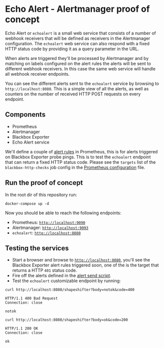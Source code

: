 # Echo Alert - Alertmanager proof of concept

Echo Alert or `echoalert` is a small web service that consists of a number of webhook receivers that will be defined as receivers in the Alertmanager configuration. The `echoalert` web service can also respond with a fixed HTTP status code by providing it as a query parameter in the URL.

When alerts are triggered they'll be processed by Alertmanager and by matching on labels configured on the alert rules the alerts will be sent to different webhook receivers. In this case the same web service will handle all webhook receiver endpoints.

You can see the different alerts sent to the `echoalert` service by browsing to `http://localhost:8080`. This is a simple view of all the alerts, as well as counters on the number of received HTTP POST requests on every endpoint. 

## Components

* Prometheus
* Alertmanager
* Blackbox Exporter
* Echo Alert service

We'll define a couple of [alert rules](prometheus/blackbox-rules.yml) in Prometheus, this is for alerts triggered on Blackbox Exporter probe pings. This is to test the `echoalert` endpoint that can return a fixed HTTP status code. Please see the `targets` list of the `blackbox-http-checks` job config in the [Prometheus configuration](prometheus/prometheus.yml) file.

## Run the proof of concept

In the root dir of this repository run:
  ```
  docker-compose up -d
  ```

Now you should be able to reach the following endpoints:

* Prometheus: [`http://localhost:9090`](`http://localhost:9090`)
* Alertmanager: [`http://localhost:9093`](`http://localhost:9093`)
* `echoalert`: [`http://localhost:8080`](`http://localhost:8080`)

## Testing the services

* Start a browser and browse to [`http://localhost:8080`](`http://localhost:8080`), you'll see the Blackbox Exporter alert rules triggered soon, one of the is the target that returns a HTTP `401` status code.
* Fire off the alerts defined in the [alert send script](scripts/send_alerts.sh). 
* Test the `echoalert` customizable endpoint by running:
```
curl http://localhost:8080/shapeshifter?body=notok&code=400

HTTP/1.1 400 Bad Request
Connection: close

notok
```

```
curl http://localhost:8080/shapeshifter?body=ok&code=200

HTTP/1.1 200 OK
Connection: close

ok
```